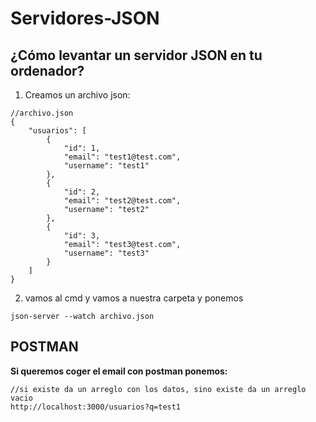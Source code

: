 # Servidores-JSON

## ¿Cómo levantar un servidor JSON en tu ordenador?

1. Creamos un archivo json:

```
//archivo.json
{
    "usuarios": [
        {
            "id": 1,
            "email": "test1@test.com",
            "username": "test1"
        },
        {
            "id": 2,
            "email": "test2@test.com",
            "username": "test2"
        },
        {
            "id": 3,
            "email": "test3@test.com",
            "username": "test3"
        }
    ]
}
```

2. vamos al cmd y vamos a nuestra carpeta y ponemos

```
json-server --watch archivo.json
```

## POSTMAN

**Si queremos coger el email con postman ponemos:**

```
//si existe da un arreglo con los datos, sino existe da un arreglo vacio
http://localhost:3000/usuarios?q=test1
```
